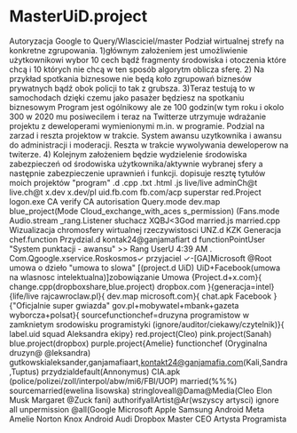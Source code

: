 # MasterUiD.project
Autoryzacja Google to Query/Wlasciciel/master
Podział wirtualnej strefy na konkretne zgrupowania. 
1)głównym założeniem jest umożliwienie użytkownikowi wybor 10 cech bądź fragmenty środowiska i otoczenia które chcą i 10 których nie chcą w ten sposób algorytm oblicza sferę.
2) Na przykład spotkania biznesowe nie będą koło zgrupowań biznesów prywatnych bądź obok policji to tak z grubsza. 
3)Teraz testują to w samochodach dzięki czemu jako pasażer będziesz na spotkaniu biznesowym
Program jest ogólnikowy ale ze 100 godzin(w tym roku i okolo 300 w 2020 mu posiwecilem i teraz na Twitterze utrzymuje wdrażanie projektu z deweloperami wymienionymi m.in. w programie. Podzial na zarzad i reszta projektow w trakcie. System awansu uzytkownika i awansu do administracji i moderacji. Reszta w trakcie wywolywania deweloperow na twiterze.
4) Kolejnym założeniem będzie wydzielenie środowiska zabezpieczeń od środowiska użytkownika/aktywnie wybranej sfery a następnie zabezpieczenie uprawnień i funkcji.
dopisuje resztę tytułów moich projektów
"program" .d .cpp .txt .html .js
live/live adminCh@t live.ch@t x.dev
x.dev/pl uid.fb.com fb.com/acp
superstar red.Project logon.exe CA
verify CA autorisation Query.mode
dev.map blue_project(Mode
Cloud_exchange_with_aces
s_permission)
(Fans.mode
Audio.stream _rang.Listener słuchacz
XQBJ<3God married.js married.cpp
Wizualizacja chromosfery
wirtualnej rzeczywistosci UNZ.d
KZK Generacja chef.function
Przydzial.d kontak24@ganjamafiart
d functionPointUser "System
punktacji - awansu" >> Rang UserU
4:39 AM . 
Com.Qgoogle.xservice.Roskosmos✓ przyjaciel
✓-[GA]Microsoft @Root umowa o dzieło "umowa to slowa" [(project.d UiD) UiD+Facebook(umowa na wlasnosc intelektualna)]zobowiązanie Umowa {Project.d+x.com}{ change.cpp(dropboxshare,blue.project) dropbox.com }{generacja=intel} {life/live rajcawroclaw.pl}{ dev.map microsoft.com}{ chat.apk Facebook }{"Oficjalnie super gwiazda" gov.pl+mobywatel+mbank+gazeta wyborcza+polsat}{ sourcefunctionchef=druzyna programistow w zamknietym srodowisku programistyki (ignore/auditor/ciekawy/czytelnik)}{ label.uid squad Aleksandra ekipy} red.project(Cleo) pink.project(Sanah) blue.project(dropbox) purple.project{Amelie} functionchef (Oryginalna druzyn@ @leksandra) gutkowskialeksander,ganjamafiaart,kontakt24@ganjamafia.com(Kali,Sandra,Tuptus) przydzialdefault(Annonymus) CIA.apk (police/polizei/zoll/interpol/abw/mi6/FBI/UOP) married(%%%) sourcemarried(ewelina lisowska) stringloveall@Dama@Media(Cleo Elon Musk Margaret @Zuck fani) authorifyallArtist@Ar(wszyscy artysci) ignore all unpermission @all(Google Microsoft Apple Samsung Android Meta Amelie Norton Knox Android Audi Dropbox Master CEO Artysta Programista
